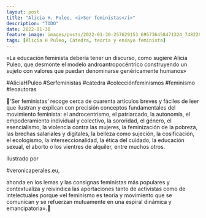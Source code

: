```yaml
---
layout: post
title: "Alicia H. Puleo, <i>Ser feministas</i>"
description: "TODO"
date: 2022-01-30
feature_image: images/posts/2022-01-30-257629153_695736458471324_7482287699712795166_n_18256066504074745.webp
tags: [Alicia H Puleo, Cátedra, teoría y ensayo feminista]
---
```


«La educación feminista debería tener un discurso, como sugiere Alicia Puleo, que desmonte el modelo androantropocéntrico construyendo un sujeto con valores que puedan denominarse genéricamente humanos»
<!--more-->

#AliciaHPuleo #Serfeministas #cátedra #colecciónfeminismos #feminismo #leoautoras

💜‘Ser feministas’ recoge cerca de cuarenta artículos breves y fáciles de leer que ilustran y explican con precisión conceptos fundamentales del movimiento feminista: el androcentrismo, el patriarcado, la autonomía, el empoderamiento individual y colectivo, la sororidad, el género, el esencialismo, la violencia contra las mujeres, la feminización de la pobreza, las brechas salariales y digitales, la belleza como sujeción, la cosificación, el ecologismo, la interseccionalidad, la ética del cuidado, la educación sexual, el aborto o los vientres de alquiler, entre muchos otros. 

Ilustrado por

 #veronicaperales.eu,

 ahonda en los lemas y las consignas feministas más populares y contextualiza y reivindica las aportaciones tanto de activistas como de intelectuales porque «el feminismo es teoría y movimiento que se comunican y se refuerzan mutuamente en una espiral dinámica y emancipatoria».💜
